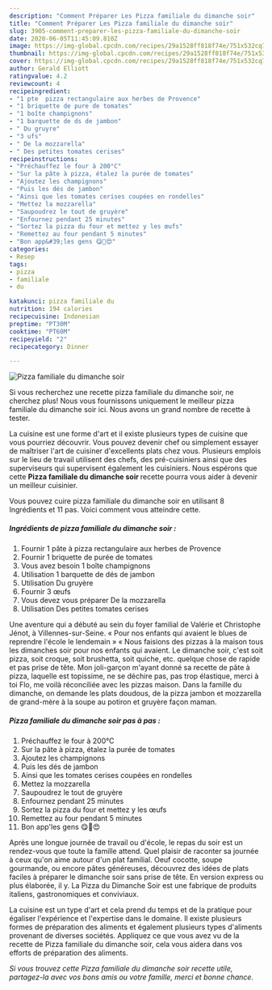 ```yaml
---
description: "Comment Préparer Les Pizza familiale du dimanche soir"
title: "Comment Préparer Les Pizza familiale du dimanche soir"
slug: 3905-comment-preparer-les-pizza-familiale-du-dimanche-soir
date: 2020-06-05T11:45:09.810Z
image: https://img-global.cpcdn.com/recipes/29a1528ff818f74e/751x532cq70/pizza-familiale-du-dimanche-soir-photo-principale-de-la-recette.jpg
thumbnail: https://img-global.cpcdn.com/recipes/29a1528ff818f74e/751x532cq70/pizza-familiale-du-dimanche-soir-photo-principale-de-la-recette.jpg
cover: https://img-global.cpcdn.com/recipes/29a1528ff818f74e/751x532cq70/pizza-familiale-du-dimanche-soir-photo-principale-de-la-recette.jpg
author: Gerald Elliott
ratingvalue: 4.2
reviewcount: 4
recipeingredient:
- "1 pte  pizza rectangulaire aux herbes de Provence"
- "1 briquette de pure de tomates"
- "1 boîte champignons"
- "1 barquette de ds de jambon"
- " Du gruyre"
- "3 ufs"
- " De la mozzarella"
- " Des petites tomates cerises"
recipeinstructions:
- "Préchauffez le four à 200°C"
- "Sur la pâte à pizza, étalez la purée de tomates"
- "Ajoutez les champignons"
- "Puis les dés de jambon"
- "Ainsi que les tomates cerises coupées en rondelles"
- "Mettez la mozzarella"
- "Saupoudrez le tout de gruyère"
- "Enfournez pendant 25 minutes"
- "Sortez la pizza du four et mettez y les œufs"
- "Remettez au four pendant 5 minutes"
- "Bon app&#39;les gens 😋🤩😍"
categories:
- Resep
tags:
- pizza
- familiale
- du

katakunci: pizza familiale du 
nutrition: 194 calories
recipecuisine: Indonesian
preptime: "PT30M"
cooktime: "PT60M"
recipeyield: "2"
recipecategory: Dinner

---
```



![Pizza familiale du dimanche soir](https://img-global.cpcdn.com/recipes/29a1528ff818f74e/751x532cq70/pizza-familiale-du-dimanche-soir-photo-principale-de-la-recette.jpg)

Si vous recherchez une recette pizza familiale du dimanche soir, ne cherchez plus! Nous vous fournissons uniquement le meilleur pizza familiale du dimanche soir ici. Nous avons un grand nombre de recette à tester.

La cuisine est une forme d'art et il existe plusieurs types de cuisine que vous pourriez découvrir. Vous pouvez devenir chef ou simplement essayer de maîtriser l'art de cuisiner d'excellents plats chez vous. Plusieurs emplois sur le lieu de travail utilisent des chefs, des pré-cuisiniers ainsi que des superviseurs qui supervisent également les cuisiniers. Nous espérons que cette <strong> Pizza familiale du dimanche soir </strong> recette pourra vous aider à devenir un meilleur cuisinier.

<!--inarticleads1-->

Vous pouvez cuire pizza familiale du dimanche soir en utilisant 8 Ingrédients et 11 pas. Voici comment vous atteindre cette.

##### Ingrédients de pizza familiale du dimanche soir :

1. Fournir 1 pâte à pizza rectangulaire aux herbes de Provence
1. Fournir 1 briquette de purée de tomates
1. Vous avez besoin 1 boîte champignons
1. Utilisation 1 barquette de dés de jambon
1. Utilisation  Du gruyère
1. Fournir 3 œufs
1. Vous devez vous préparer  De la mozzarella
1. Utilisation  Des petites tomates cerises


Une aventure qui a débuté au sein du foyer familial de Valérie et Christophe Jénot, à Villennes-sur-Seine. « Pour nos enfants qui avaient le blues de reprendre l&#39;école le lendemain » « Nous faisions des pizzas à la maison tous les dimanches soir pour nos enfants qui avaient. Le dimanche soir, c&#39;est soit pizza, soit croque, soit brushetta, soit quiche, etc. quelque chose de rapide et pas prise de tête. Mon joli-garçon m&#39;ayant donné sa recette de pâte à pizza, laquelle est topissime, ne se déchire pas, pas trop élastique, merci à toi Flo, me voilà réconciliée avec les pizzas maison. Dans la famille du dimanche, on demande les plats doudous, de la pizza jambon et mozzarella de grand-mère à la soupe au potiron et gruyère façon maman. 

<!--inarticleads2-->

##### Pizza familiale du dimanche soir pas à pas :

1. Préchauffez le four à 200°C
1. Sur la pâte à pizza, étalez la purée de tomates
1. Ajoutez les champignons
1. Puis les dés de jambon
1. Ainsi que les tomates cerises coupées en rondelles
1. Mettez la mozzarella
1. Saupoudrez le tout de gruyère
1. Enfournez pendant 25 minutes
1. Sortez la pizza du four et mettez y les œufs
1. Remettez au four pendant 5 minutes
1. Bon app&#39;les gens 😋🤩😍


Après une longue journée de travail ou d&#39;école, le repas du soir est un rendez-vous que toute la famille attend. Quel plaisir de raconter sa journée à ceux qu&#39;on aime autour d&#39;un plat familial. Oeuf cocotte, soupe gourmande, ou encore pâtes généreuses, découvrez des idées de plats faciles à préparer le dimanche soir sans prise de tête. En version express ou plus élaborée, il y. La Pizza du Dimanche Soir est une fabrique de produits italiens, gastronomiques et conviviaux. 

<!--inarticleads1-->

<p>
La cuisine est un type d'art et cela prend du temps et de la pratique pour égaliser l'expérience et l'expertise dans le domaine. Il existe plusieurs formes de préparation des aliments et également plusieurs types d'aliments provenant de diverses sociétés. Appliquez ce que vous avez vu de la recette de Pizza familiale du dimanche soir, cela vous aidera dans vos efforts de préparation des aliments.
</p>

<p>
<i>Si vous trouvez cette Pizza familiale du dimanche soir recette utile, partagez-la avec vos bons amis ou votre famille, merci et bonne chance.</i>
</p>
